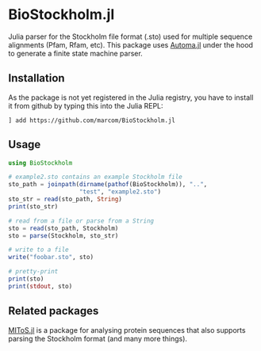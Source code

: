 # BioStockholm.jl

Julia parser for the Stockholm file format (.sto) used for multiple
sequence alignments (Pfam, Rfam, etc).  This package uses
[Automa.jl](https://github.com/BioJulia/Automa.jl) under the hood to
generate a finite state machine parser.


## Installation

As the package is not yet registered in the Julia registry, you have
to install it from github by typing this into the Julia REPL:

```
] add https://github.com/marcom/BioStockholm.jl
```


## Usage

```julia
using BioStockholm

# example2.sto contains an example Stockholm file
sto_path = joinpath(dirname(pathof(BioStockholm)), "..",
                    "test", "example2.sto")
sto_str = read(sto_path, String)
print(sto_str)

# read from a file or parse from a String
sto = read(sto_path, Stockholm)
sto = parse(Stockholm, sto_str)

# write to a file
write("foobar.sto", sto)

# pretty-print
print(sto)
print(stdout, sto)
```


## Related packages

[MIToS.jl](https://github.com/diegozea/MIToS.jl) is a package for
analysing protein sequences that also supports parsing the Stockholm
format (and many more things).
